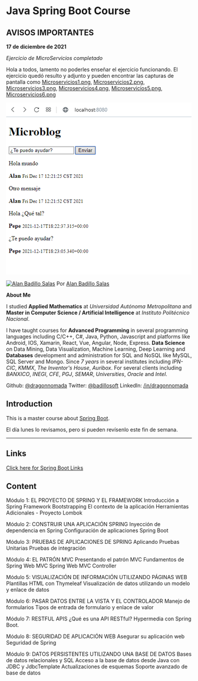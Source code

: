 # Java Spring Boot Course

## AVISOS IMPORTANTES

**17 de diciembre de 2021**

*Ejercicio de MicroServicios completado*

Hola a todos, lamento no poderles enseñar el ejercicio funcionando. 
El ejercicio quedó resulto y adjunto y pueden encontrar las capturas de pantalla
como [Microservicios1.png](./schemas/Microservicios1.png),
[Microservicios2.png](./schemas/Microservicios2.png),
[Microservicios3.png](./schemas/Microservicios3.png),
[Microservicios4.png](./schemas/Microservicios4.png),
[Microservicios5.png](./schemas/Microservicios5.png),
[Microservicios6.png](./schemas/Microservicios6.png)

![Microservicios1.png](./schemas/Microservicios6.png)

[![Alan Badillo Salas](https://avatars.githubusercontent.com/u/79223578?s=40&v=4 "Alan Badillo Salas")](https://github.com/dragonnomada) Por [Alan Badillo Salas](https://github.com/dragonnomada)

**About Me**

I studied **Applied Mathematics** at *Universidad Autónoma Metropolitana* 
and **Master in Computer Science / Artificial Intelligence** at *Instituto Politécnico Nacional*.

I have taught courses for **Advanced Programming** in several programming languages
including C/C++, C#, Java, Python, Javascript
and platforms like Android, IOS, Xamarin, React, Vue, Angular, Node, Express.
**Data Science** on Data Mining, Data Visualization, Machine Learning, Deep Learning
and **Databases** development and administration for SQL and NoSQL like MySQL, SQL Server and Mongo.
Since *7 years* in several institutes 
including *IPN-CIC*, *KMMX*, *The Inventor's House*, *Auribox*.
For several clients including *BANXICO*, *INEGI*, *CFE*, *PGJ*, *SEMAR*, *Universities*, *Oracle* and *Intel*.

Github: [@dragonnomada](https://github.com/dragonnomada)
Twitter: [@badillosoft](https://twitter.com/badillosoft)
LinkedIn: [/in/dragonnomada](https://www.linkedin.com/in/dragonnomada/)

## Introduction

This is a master course about [Spring Boot](https://spring.io/projects/spring-boot).

El día lunes lo revisamos, pero si pueden revísenlo este fin de semana.

---

## Links

[Click here for Spring Boot Links](https://pinboard.opera.com/view/7dad86f4-2a77-4eb8-a05f-8efe6388f370)

## Content

Módulo 1: EL PROYECTO DE SPRING Y EL FRAMEWORK
Introducción a Spring Framework
Bootstrapping
El contexto de la aplicación
Herramientas Adicionales - Proyecto Lombok

Módulo 2: CONSTRUIR UNA APLICACIÓN SPRING
Inyección de dependencia en Spring
Configuración de aplicaciones Spring Boot

Módulo 3: PRUEBAS DE APLICACIONES DE SPRING
Aplicando Pruebas Unitarias
Pruebas de integración

Módulo 4: EL PATRÓN MVC
Presentando el patrón MVC
Fundamentos de Spring Web MVC
Spring Web MVC Controller

Módulo 5: VISUALIZACIÓN DE INFORMACIÓN UTILIZANDO PÁGINAS WEB
Plantillas HTML con Thymeleaf
Visualización de datos utilizando un modelo y enlace de datos

Módulo 6: PASAR DATOS ENTRE LA VISTA Y EL CONTROLADOR
Manejo de formularios
Tipos de entrada de formulario y enlace de valor

Módulo 7: RESTFUL APIS
¿Qué es una API RESTful?
Hypermedia con Spring Boot.

Módulo 8: SEGURIDAD DE APLICACIÓN WEB
Asegurar su aplicación web
Seguridad de Spring

Módulo 9: DATOS PERSISTENTES UTILIZANDO UNA BASE DE DATOS
Bases de datos relacionales y SQL
Acceso a la base de datos desde Java con JDBC y JdbcTemplate
Actualizaciones de esquemas
Soporte avanzado de base de datos

